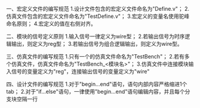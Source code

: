 一、宏定义文件的编写规范
	1.设计文件包含的宏定义文件命名为"Define.v"；
	2.仿真文件包含的宏定义文件命名为"TestDefine.v"；
	3.宏定义的变量名使用驼峰命名原则；
	4.宏定义的值在右侧对齐。

二、模块的信号定义原则
	1.输入信号一律定义为wire型；
	2.若输出信号为时序逻辑输出，则定义为reg型；
	3.若输出信号为组合逻辑输出，则定义为wire型。

三、仿真文件的编写规范
	1.只有一个的仿真文件命名为"TestBench"；
	2.若有多个仿真文件，仿真文件命名为"TestBench_<模块名>"；
	3.仿真文件中连接模块输入信号的变量定义为"reg"，连接输出信号的变量定义为"wire"

四、设计文件的编写规范
	1.对于"begin...end"语句，语句内部内容严格缩进1个tab；
	2.对于"if...else"语句，一律使用"begin...end"语句编辑内容，并且每个分支块空隔一行
